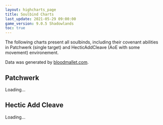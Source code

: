 ```yaml
---
layout: highcharts_page
title: Soulbind Charts
last_update: 2021-05-29 09:00:00
game_version: 9.0.5 Shadowlands
toc: true
---
```


The following charts present all soulbinds, including their covenant abilities in Patchwerk (single target) and HecticAddCleave (AoE with some movement) environement.

Data was generated by [bloodmallet.com](https://bloodmallet.com).

## Patchwerk
<div id="bloodmallet_soulbinds_patchwerk" class="bloodmallet_chart" data-wow-class="shaman" data-wow-spec="elemental" data-type="soul_binds"  data-font-color="#eee" data-background-color="#222">Loading...</div>

## Hectic Add Cleave
<div id="bloodmallet_soulbinds_hecticaddcleave" class="bloodmallet_chart" data-wow-class="shaman" data-wow-spec="elemental" data-type="soul_binds" data-fight-style="hecticaddcleave" data-font-color="#eee" data-background-color="#222">Loading...</div>
